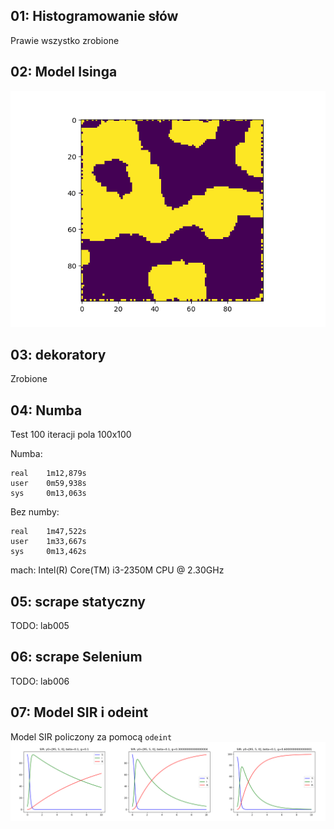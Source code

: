 
01: Histogramowanie słów
---

Prawie wszystko zrobione

02: Model Isinga
---

![Model isinga](img/ising1.png)


03: dekoratory
---

Zrobione


04: Numba
---
Test 100 iteracji pola 100x100

Numba:

    real    1m12,879s
    user    0m59,938s
    sys     0m13,063s


Bez numby:

    real    1m47,522s
    user    1m33,667s
    sys     0m13,462s

mach: Intel(R) Core(TM) i3-2350M CPU @ 2.30GHz

05: scrape statyczny
---
TODO: lab005

06: scrape Selenium
---
TODO: lab006

07: Model SIR i odeint
---
Model SIR policzony za pomocą `odeint`
![Model SIR](img/sir.png)

